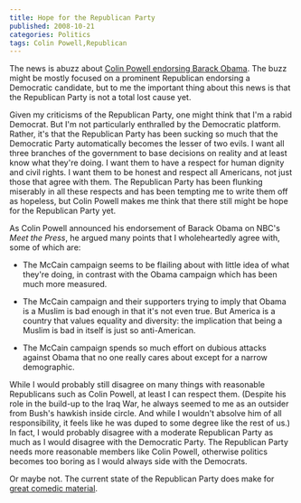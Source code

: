 ```yaml
---
title: Hope for the Republican Party
published: 2008-10-21
categories: Politics
tags: Colin Powell,Republican
---
```


The news is abuzz about
<a href="https://www.nytimes.com/2008/10/20/us/politics/20campaign.html">Colin Powell endorsing Barack Obama</a>.
The buzz might be mostly focused on a prominent Republican endorsing a Democratic
candidate, but to me the important thing about this news is that the Republican Party is
not a total lost cause yet.

<!--more-->

Given my criticisms of the Republican Party, one might think that I'm a rabid Democrat.
But I'm not particularly enthralled by the Democratic platform.  Rather, it's that the
Republican Party has been sucking so much that the Democratic Party automatically becomes
the lesser of two evils.  I want all three branches of the government to base decisions on
reality and at least know what they're doing.  I want them to have a respect for human
dignity and civil rights.  I want them to be honest and respect all Americans, not just
those that agree with them.  The Republican Party has been flunking miserably in all these
respects and has been tempting me to write them off as hopeless, but Colin Powell makes me
think that there still might be hope for the Republican Party yet.

As Colin Powell announced his endorsement of Barack Obama on NBC's <cite>Meet the
Press</cite>, he argued many points that I wholeheartedly agree with, some of which are:

*   The McCain campaign seems to be flailing about with little idea of what they're doing,
    in contrast with the Obama campaign which has been much more measured.

*   The McCain campaign and their supporters trying to imply that Obama is a Muslim is bad
    enough in that it's not even true.  But America is a country that values equality and
    diversity: the implication that being a Muslim is bad in itself is just so
    anti-American.

*   The McCain campaign spends so much effort on dubious attacks against Obama that no one
    really cares about except for a narrow demographic.

While I would probably still disagree on many things with reasonable Republicans such as
Colin Powell, at least I can respect them.  (Despite his role in the build-up to the Iraq
War, he always seemed to me as an outsider from Bush's hawkish inside circle.  And while I
wouldn't absolve him of all responsibility, it feels like he was duped to some degree like
the rest of us.)  In fact, I would probably disagree with a moderate Republican Party as
much as I would disagree with the Democratic Party.  The Republican Party needs more
reasonable members like Colin Powell, otherwise politics becomes too boring as I would
always side with the Democrats.

Or maybe not.  The current state of the Republican Party does make for <a
href="/2008/10/vote-mccain-for-president/">great comedic material</a>.
